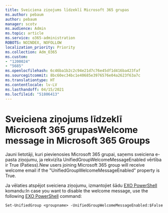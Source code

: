 ```yaml
---
title: Sveiciena ziņojums līdzeklī Microsoft 365 grupas
ms.author: pebaum
author: pebaum
manager: scotv
ms.audience: Admin
ms.topic: article
ms.service: o365-administration
ROBOTS: NOINDEX, NOFOLLOW
localization_priority: Priority
ms.collection: Adm_O365
ms.custom:
- "1200024"
- "5685"
ms.openlocfilehash: 6c46ba1b2c2c94e21d7c76e45df1d416ba423faf
ms.sourcegitcommit: 8bc60ec34bc1e40685e3976576e04a2623f63a7c
ms.translationtype: HT
ms.contentlocale: lv-LV
ms.lasthandoff: 04/15/2021
ms.locfileid: "51806413"
---
```

# <a name="welcome-message-in-microsoft-365-groups"></a><span data-ttu-id="4c47a-102">Sveiciena ziņojums līdzeklī Microsoft 365 grupas</span><span class="sxs-lookup"><span data-stu-id="4c47a-102">Welcome message in Microsoft 365 Groups</span></span>

<span data-ttu-id="4c47a-103">Jauni lietotāji, kuri pievienosies Microsoft 365 grupai, saņems sveiciena e-pasta ziņojumu, ja rekvizīta UnifiedGroupWelcomeMessageEnabled vērtība ir True (Patiess).</span><span class="sxs-lookup"><span data-stu-id="4c47a-103">New users joining Microsoft 365 group will receive welcome email if the "UnifiedGroupWelcomeMessageEnabled" property is True.</span></span>

<span data-ttu-id="4c47a-104">Ja vēlaties atspējot sveiciena ziņojumu, izmantojiet šādu [EXO PowerShell](https://docs.microsoft.com/powershell/exchange/exchange-online/exchange-online-powershell-v2/exchange-online-powershell-v2?view=exchange-ps) komandu:</span><span class="sxs-lookup"><span data-stu-id="4c47a-104">In case you want to disable the welcome message, use the following [EXO PowerShell](https://docs.microsoft.com/powershell/exchange/exchange-online/exchange-online-powershell-v2/exchange-online-powershell-v2?view=exchange-ps) command:</span></span>

`
Set-UnifiedGroup <groupname> -UnifiedGroupWelcomeMessageEnabled:$False
`
